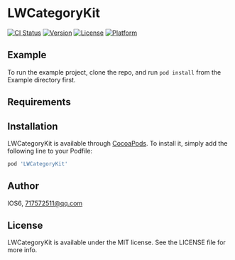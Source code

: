 # LWCategoryKit

[![CI Status](http://img.shields.io/travis/IOS6/LWCategoryKit.svg?style=flat)](https://travis-ci.org/IOS6/LWCategoryKit)
[![Version](https://img.shields.io/cocoapods/v/LWCategoryKit.svg?style=flat)](http://cocoapods.org/pods/LWCategoryKit)
[![License](https://img.shields.io/cocoapods/l/LWCategoryKit.svg?style=flat)](http://cocoapods.org/pods/LWCategoryKit)
[![Platform](https://img.shields.io/cocoapods/p/LWCategoryKit.svg?style=flat)](http://cocoapods.org/pods/LWCategoryKit)

## Example

To run the example project, clone the repo, and run `pod install` from the Example directory first.

## Requirements

## Installation

LWCategoryKit is available through [CocoaPods](http://cocoapods.org). To install
it, simply add the following line to your Podfile:

```ruby
pod 'LWCategoryKit'
```

## Author

IOS6, 717572511@qq.com

## License

LWCategoryKit is available under the MIT license. See the LICENSE file for more info.

